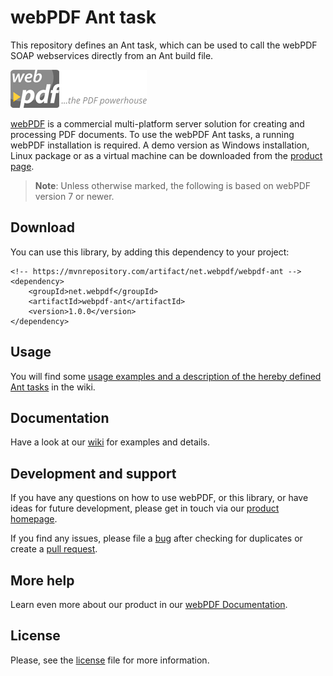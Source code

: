 # webPDF Ant task
This repository defines an Ant task, which can be used to call the webPDF SOAP webservices directly from an Ant build file. 

![webPDF Logo](images/logo.png)

[webPDF](https://www.webpdf.de/) is a commercial multi-platform server solution for creating and processing PDF documents. To use the webPDF Ant tasks, a running webPDF installation is required. A demo version as Windows installation, Linux package or as a virtual machine can be downloaded from the [product page](https://www.webpdf.de/en/download-web-pdf.html).

> **Note**: Unless otherwise marked, the following is based on webPDF version 7 or newer.

## Download
You can use this library, by adding this dependency to your project:
```
<!-- https://mvnrepository.com/artifact/net.webpdf/webpdf-ant -->
<dependency>
    <groupId>net.webpdf</groupId>
    <artifactId>webpdf-ant</artifactId>
    <version>1.0.0</version>
</dependency>
```

## Usage
You will find some [usage examples and a description of the hereby defined Ant tasks](https://github.com/softvision-dev/webpdf-ant/wiki/Usage) in the wiki.

## Documentation
Have a look at our [wiki](https://github.com/softvision-dev/webpdf-ant/wiki) for examples and details.
   
## Development and support
If you have any questions on how to use webPDF, or this library, or have ideas for future development, please get in touch via our [product homepage](https://www.webpdf.de).
 
If you find any issues, please file a [bug](https://github.com/softvision-dev/webpdf-wsclient/issues) after checking for duplicates or create a [pull request](https://github.com/softvision-dev/webpdf-ant/pulls).
   
## More help
Learn even more about our product in our [webPDF Documentation](https://www.webpdf.de/en/documentation).

## License
Please, see the [license](LICENSE) file for more information.